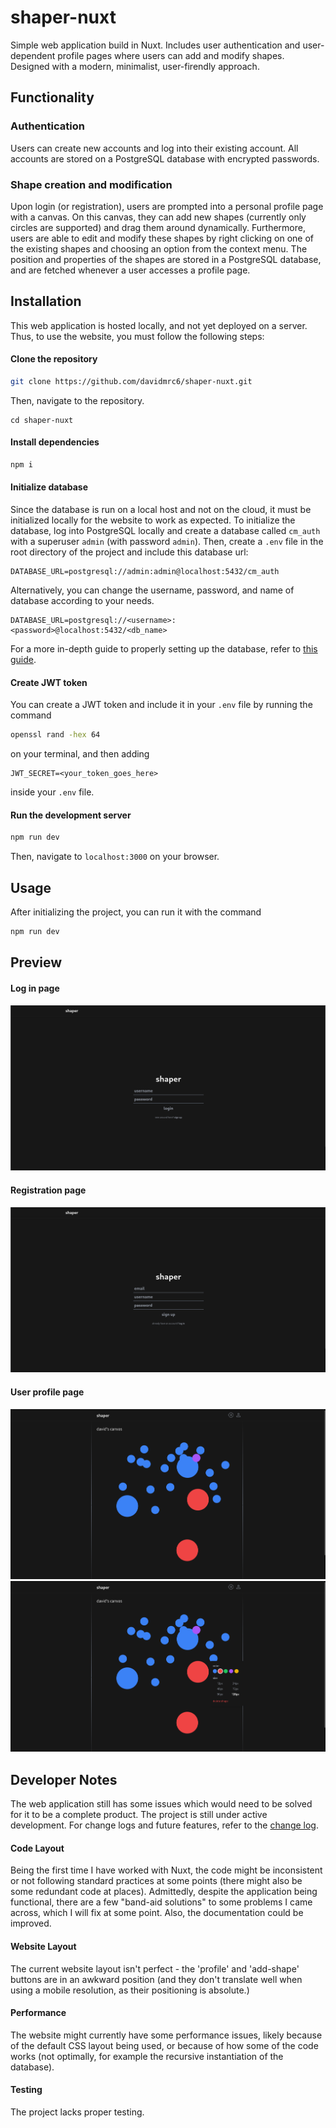 # shaper-nuxt
Simple web application build in Nuxt. Includes user authentication and user-dependent profile pages where users can add and modify shapes. Designed with a modern, minimalist, user-firendly approach.

## Functionality
### Authentication
Users can create new accounts and log into their existing account. All accounts are stored on a PostgreSQL database with encrypted passwords.
### Shape creation and modification
Upon login (or registration), users are prompted into a personal profile page with a canvas. On this canvas, they can add new shapes (currently only circles are supported) and drag them around dynamically. Furthermore, users are able to edit and modify these shapes by right clicking on one of the existing shapes and choosing an option from the context menu. The position and properties of the shapes are stored in a PostgreSQL database, and are fetched whenever a user accesses a profile page.

## Installation
This web application is hosted locally, and not yet deployed on a server. Thus, to use the website, you must follow the following steps:
#### Clone the repository
```bash
git clone https://github.com/davidmrc6/shaper-nuxt.git
```
Then, navigate to the repository.
```
cd shaper-nuxt
```
#### Install dependencies
```bash
npm i
```
#### Initialize database
Since the database is run on a local host and not on the cloud, it must be initialized locally for the website to work as expected.
To initialize the database, log into PostgreSQL locally and create a database called `cm_auth` with a superuser `admin` (with password `admin`). Then, create a `.env` file in the root directory of the project and include this database url:
```.env
DATABASE_URL=postgresql://admin:admin@localhost:5432/cm_auth
```
Alternatively, you can change the username, password, and name of database according to your needs.
```.env
DATABASE_URL=postgresql://<username>:<password>@localhost:5432/<db_name>
```
For a more in-depth guide to properly setting up the database, refer to [this guide](server/db/DBSETUP.md).
#### Create JWT token
You can create a JWT token and include it in your `.env` file by running the command
```bash
openssl rand -hex 64
```
on your terminal, and then adding
```.env
JWT_SECRET=<your_token_goes_here>
```
inside your `.env` file.
#### Run the development server
```bash
npm run dev
```
Then, navigate to `localhost:3000` on your browser.
## Usage
After initializing the project, you can run it with the command
```bash
npm run dev
```

## Preview
#### Log in page
![Log in page](assets/screenshots/login-page.png)

#### Registration page
![Registration page](assets/screenshots/register-page.png)

#### User profile page
![User profile page](assets/screenshots/canvas-page-updated.png)
![User profile edit](assets/screenshots/canvas-edit-updated.png)

## Developer Notes
The web application still has some issues which would need to be solved for it to be a complete product. The project is still under active development. For change logs and future features, refer to the [change log](CHANGELOG.md).

#### Code Layout
Being the first time I have worked with Nuxt, the code might be inconsistent or not following standard practices at some points (there might also be some redundant code at places). Admittedly, despite the application being functional, there are a few "band-aid solutions" to some problems I came across, which I will fix at some point. Also, the documentation could be improved.

#### Website Layout
The current website layout isn't perfect - the 'profile' and 'add-shape' buttons are in an awkward position (and they don't translate well when using a mobile resolution, as their positioning is absolute.)

#### Performance
The website might currently have some performance issues, likely because of the default CSS layout being used, or because of how some of the code works (not optimally, for example the recursive instantiation of the database).

#### Testing
The project lacks proper testing.
